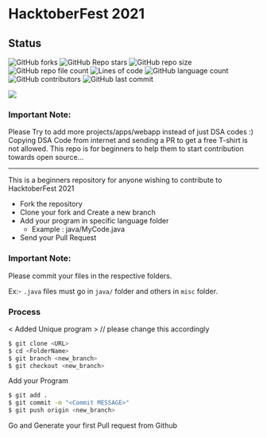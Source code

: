 # HacktoberFest 2021

## Status
![GitHub forks](https://img.shields.io/github/forks/ritmojs/Algorithms?label=Fork&style=flat-square)
![GitHub Repo stars](https://img.shields.io/github/stars/ritmojs/Algorithms?style=flat-square)
![GitHub repo size](https://img.shields.io/github/repo-size/ritmojs/Algorithms?style=flat-square)
![GitHub repo file count](https://img.shields.io/github/directory-file-count/ritmojs/Algorithms?style=flat-square)
![Lines of code](https://img.shields.io/tokei/lines/github/ritmojs/Algorithms?style=flat-square)
![GitHub language count](https://img.shields.io/github/languages/count/ritmojs/Algorithms?style=flat-square)
![GitHub contributors](https://img.shields.io/github/contributors/ritmojs/Algorithms?style=flat-square)
![GitHub last commit](https://img.shields.io/github/last-commit/ritmojs/Algorithms?style=flat-square)



![](https://hacktoberfest.digitalocean.com/_nuxt/img/logo-hacktoberfest-full.f42e3b1.svg)

### Important Note:
Please Try to add more projects/apps/webapp instead of just DSA codes :)
Copying DSA Code from internet and sending a PR to get a free T-shirt is not allowed. This repo is for beginners to help them to start contribution towards open source...
<hr>

This is a beginners repository for anyone wishing to contribute to HacktoberFest 2021

  - Fork the repository
  - Clone your fork and Create a new branch
  - Add your program in specific language folder
    - Example : java/MyCode.java 
  - Send your Pull Request

### Important Note:
Please commit your files in the respective folders. 

Ex:- `.java` files must go in `java/` folder and others in `misc` folder.

### Process
< Added Unique program >  // please change this accordingly

```sh
$ git clone <URL>
$ cd <FolderName>
$ git branch <new_branch>
$ git checkout <new_branch>
```

Add your Program

```sh
$ git add .
$ git commit -m "<Commit MESSAGE>"
$ git push origin <new_branch>
```
Go and Generate your first Pull request from Github